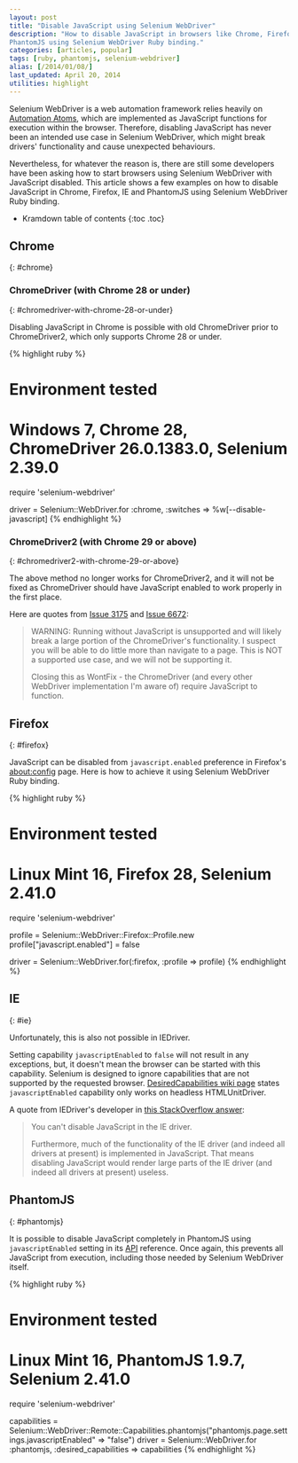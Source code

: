 ```yaml
---
layout: post
title: "Disable JavaScript using Selenium WebDriver"
description: "How to disable JavaScript in browsers like Chrome, Firefox, IE and
PhantomJS using Selenium WebDriver Ruby binding."
categories: [articles, popular]
tags: [ruby, phantomjs, selenium-webdriver]
alias: [/2014/01/08/]
last_updated: April 20, 2014
utilities: highlight
---
```

Selenium WebDriver is a web automation framework relies heavily on [Automation Atoms][Automation Atoms],
which are implemented as JavaScript functions for execution within the browser.
Therefore, disabling JavaScript has never been an intended use case in Selenium WebDriver,
which might break drivers' functionality and cause unexpected behaviours.

Nevertheless, for whatever the reason is,
there are still some developers have been asking
how to start browsers using Selenium WebDriver with JavaScript disabled.
This article shows a few examples on how to disable JavaScript
in Chrome, Firefox, IE and PhantomJS using Selenium WebDriver Ruby binding.

* Kramdown table of contents
{:toc .toc}

## Chrome
{: #chrome}

### ChromeDriver (with Chrome 28 or under)
{: #chromedriver-with-chrome-28-or-under}

Disabling JavaScript in Chrome is possible with old ChromeDriver prior to ChromeDriver2,
which only supports Chrome 28 or under.

{% highlight ruby %}
# Environment tested
# Windows 7, Chrome 28, ChromeDriver 26.0.1383.0, Selenium 2.39.0

require 'selenium-webdriver'

driver = Selenium::WebDriver.for :chrome, :switches => %w[--disable-javascript]
{% endhighlight %}

### ChromeDriver2 (with Chrome 29 or above)
{: #chromedriver2-with-chrome-29-or-above}

The above method no longer works for ChromeDriver2, and it will not be fixed as ChromeDriver should have
JavaScript enabled to work properly in the first place.

Here are quotes from [Issue 3175][Issue 3175] and [Issue 6672][Issue 6672]:

> WARNING: Running without JavaScript is unsupported and will likely break a large portion of the ChromeDriver's functionality. I suspect you will be able to do little more than navigate to a page.  This is NOT a supported use case, and we will not be supporting it.
>
> Closing this as WontFix - the ChromeDriver (and every other WebDriver implementation I'm aware of) require JavaScript to function.

## Firefox
{: #firefox}

JavaScript can be disabled from `javascript.enabled` preference in Firefox's [about:config][about:config] page.
Here is how to achieve it using Selenium WebDriver Ruby binding.

{% highlight ruby %}
# Environment tested
# Linux Mint 16, Firefox 28, Selenium 2.41.0

require 'selenium-webdriver'

profile = Selenium::WebDriver::Firefox::Profile.new
profile["javascript.enabled"] = false

driver = Selenium::WebDriver.for(:firefox, :profile => profile)
{% endhighlight %}

## IE
{: #ie}

Unfortunately, this is also not possible in IEDriver.

Setting capability `javascriptEnabled` to `false` will not result in any exceptions,
but, it doesn't mean the browser can be started with this capability.
Selenium is designed to ignore capabilities that are not supported by the requested browser.
[DesiredCapabilities wiki page][DesiredCapabilities wiki page] states `javascriptEnabled` capability only
works on headless HTMLUnitDriver.

A quote from IEDriver's developer in [this StackOverflow answer][Disable JS in IEDriver]:

> You can't disable JavaScript in the IE driver.
>
> Furthermore, much of the functionality of the IE driver
(and indeed all drivers at present) is implemented in JavaScript.
That means disabling JavaScript would render large parts of the IE driver
(and indeed all drivers at present) useless.

## PhantomJS
{: #phantomjs}

It is possible to disable JavaScript completely in PhantomJS
using `javascriptEnabled` setting in its [API][PhantomJS Settings API] reference.
Once again, this prevents all JavaScript from execution,
including those needed by Selenium WebDriver itself.

{% highlight ruby %}
# Environment tested
# Linux Mint 16, PhantomJS 1.9.7, Selenium 2.41.0

require 'selenium-webdriver'

capabilities = Selenium::WebDriver::Remote::Capabilities.phantomjs("phantomjs.page.settings.javascriptEnabled" => "false")
driver = Selenium::WebDriver.for :phantomjs, :desired_capabilities => capabilities
{% endhighlight %}

[Automation Atoms]: http://code.google.com/p/selenium/wiki/AutomationAtoms
[Issue 3175]: https://code.google.com/p/selenium/issues/detail?id=3175
[Issue 6672]: https://code.google.com/p/selenium/issues/detail?id=6672
[about:config]: http://kb.mozillazine.org/About:config
[DesiredCapabilities wiki page]: http://code.google.com/p/selenium/wiki/DesiredCapabilities#Read-write_capabilities
[Disable JS in IEDriver]: http://stackoverflow.com/a/17292038/1177636
[PhantomJS Settings API]: https://github.com/ariya/phantomjs/wiki/API-Reference-WebPage#settings-object